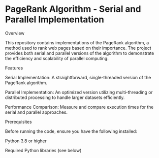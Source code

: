 # PageRank Algorithm - Serial and Parallel Implementation
Overview

This repository contains implementations of the PageRank algorithm, a method used to rank web pages based on their importance. The project provides both serial and parallel versions of the algorithm to demonstrate the efficiency and scalability of parallel computing.

Features

Serial Implementation: A straightforward, single-threaded version of the PageRank algorithm.

Parallel Implementation: An optimized version utilizing multi-threading or distributed processing to handle larger datasets efficiently.

Performance Comparison: Measure and compare execution times for the serial and parallel approaches.

Prerequisites

Before running the code, ensure you have the following installed:

Python 3.8 or higher

Required Python libraries (see below)
